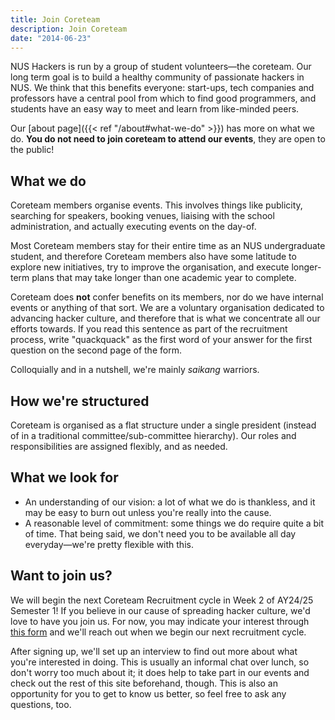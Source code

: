 ```yaml
---
title: Join Coreteam
description: Join Coreteam
date: "2014-06-23"
---
```


NUS Hackers is run by a group of student volunteers&mdash;the coreteam. Our long term goal is to build a healthy community of passionate hackers in NUS. We think that this benefits everyone: start-ups, tech companies and professors have a central pool from which to find good programmers, and students have an easy way to meet and learn from like-minded peers.

Our [about page]({{< ref "/about#what-we-do" >}}) has more on what we do. **You do not need to join coreteam to attend our events**, they are open to the public!

## What we do

Coreteam members organise events. This involves things like publicity, searching for speakers, booking venues, liaising with the school administration, and actually executing events on the day-of.

Most Coreteam members stay for their entire time as an NUS undergraduate student, and therefore Coreteam members also have some latitude to explore new initiatives, try to improve the organisation, and execute longer-term plans that may take longer than one academic year to complete.

Coreteam does __not__ confer benefits on its members, nor do we have internal events or anything of that sort. We are a voluntary organisation dedicated to advancing hacker culture, and therefore that is what we concentrate all our efforts towards.
If you read this sentence as part of the recruitment process, write "quackquack" as the first word of your answer for the first question on the second page of the form.

Colloquially and in a nutshell, we're mainly _saikang_ warriors.

## How we're structured

Coreteam is organised as a flat structure under a single president (instead of in a traditional committee/sub-committee hierarchy). Our roles and responsibilities are assigned flexibly, and as needed.

## What we look for

* An understanding of our vision: a lot of what we do is thankless, and it may be easy to burn out unless you're really into the cause.
* A reasonable level of commitment: some things we do require quite a bit of time. That being said, we don't need you to be available all day everyday&mdash;we're pretty flexible with this.

## Want to join us?

We will begin the next Coreteam Recruitment cycle in Week 2 of AY24/25 Semester 1! If you believe in our cause of spreading hacker culture, we'd love to have you join us. For now, you may indicate your interest through [this form](https://hckr.cc/coreteam) and we'll reach out when we begin our next recruitment cycle.

After signing up, we'll set up an interview to find out more about what you're interested in doing. This is usually an informal chat over lunch, so don't worry too much about it; it does help to take part in our events and check out the rest of this site beforehand, though. This is also an opportunity for you to get to know us better, so feel free to ask any questions, too.
